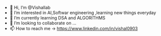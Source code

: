 - 👋 Hi, I’m @Vishallab
- 👀 I’m interested in AI,Softwar engineering ,learning new things everyday 
- 🌱 I’m currently learning DSA and ALGORITHMS 
- 💞️ I’m looking to collaborate on ...
- 📫 How to reach me -> https://www.linkedin.com/in/vishal0903

<!---
Vishallab/Vishallab is a ✨ special ✨ repository because its `README.md` (this file) appears on your GitHub profile.
You can click the Preview link to take a look at your changes.
--->
